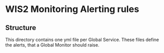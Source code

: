 # WIS2 Monitoring Alerting rules

## Structure

This directory contains one yml file per Global Service. These files define the alerts, that a Global Monitor should raise.
